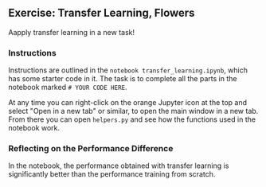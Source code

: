 ## Exercise: Transfer Learning, Flowers

Aapply transfer learning in a new task!

### Instructions

Instructions are outlined in the `notebook transfer_learning.ipynb`, which has some starter code in it. The task is to complete all the parts in the notebook marked `# YOUR CODE HERE`.

At any time you can right-click on the orange Jupyter icon at the top and select "Open in a new tab" or similar, to open the main window in a new tab. From there you can open `helpers.py` and see how the functions used in the notebook work.

### Reflecting on the Performance Difference

In the notebook, the performance obtained with transfer learning is significantly better than the performance training from scratch.